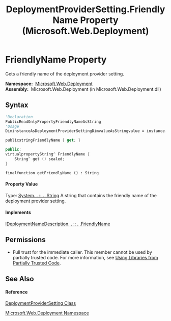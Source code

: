 ﻿---
title: DeploymentProviderSetting.FriendlyName Property  (Microsoft.Web.Deployment)
TOCTitle: FriendlyName Property
ms:assetid: P:Microsoft.Web.Deployment.DeploymentProviderSetting.FriendlyName
ms:mtpsurl: https://msdn.microsoft.com/en-us/library/microsoft.web.deployment.deploymentprovidersetting.friendlyname(v=VS.90)
ms:contentKeyID: 20209126
ms.date: 05/02/2012
mtps_version: v=VS.90
f1_keywords:
- Microsoft.Web.Deployment.DeploymentProviderSetting.FriendlyName
- Microsoft.Web.Deployment.DeploymentProviderSetting.get_FriendlyName
dev_langs:
- CSharp
- JScript
- VB
- c++
api_location:
- Microsoft.Web.Deployment.dll
api_name:
- Microsoft.Web.Deployment.DeploymentProviderSetting.FriendlyName
- Microsoft.Web.Deployment.DeploymentProviderSetting.get_FriendlyName
api_type:
- Managed
topic_type:
- apiref
- kbSyntax
product_family_name: VS
ROBOTS: INDEX,FOLLOW
---

# FriendlyName Property

Gets a friendly name of the deployment provider setting.

**Namespace:**  [Microsoft.Web.Deployment](microsoft-web-deployment-namespace.md)  
**Assembly:**  Microsoft.Web.Deployment (in Microsoft.Web.Deployment.dll)

## Syntax

``` vb
'Declaration
PublicReadOnlyPropertyFriendlyNameAsString
'Usage
DiminstanceAsDeploymentProviderSettingDimvalueAsStringvalue = instance.FriendlyName
```

``` csharp
publicstringFriendlyName { get; }
```

``` c++
public:
virtualpropertyString^ FriendlyName {
    String^ get () sealed;
}
```

``` jscript
finalfunction getFriendlyName () : String
```

#### Property Value

Type: [System. . :: . .String](https://msdn.microsoft.com/en-us/library/s1wwdcbf\(v=vs.90\))  
A string that contains the friendly name of the deployment provider setting.  

#### Implements

[IDeploymentNameDescription. . :: . .FriendlyName](ideploymentnamedescription-friendlyname-property-microsoft-web-deployment.md)  

## Permissions

  - Full trust for the immediate caller. This member cannot be used by partially trusted code. For more information, see [Using Libraries from Partially Trusted Code](https://msdn.microsoft.com/en-us/library/8skskf63\(v=vs.90\)).

## See Also

#### Reference

[DeploymentProviderSetting Class](deploymentprovidersetting-class-microsoft-web-deployment.md)

[Microsoft.Web.Deployment Namespace](microsoft-web-deployment-namespace.md)

